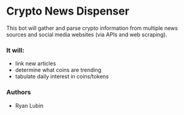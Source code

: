 # Crypto News Dispenser

This bot will gather and parse crypto information from multiple news sources and social media websites (via APIs and web scraping).

### It will:

<ul>
<li> link new articles </li>
<li> determine what coins are trending </li>
<li> tabulate daily interest in coins/tokens </li>
</ul>

### Authors

<ul>
<li> Ryan Lubin </li>
</ul>
